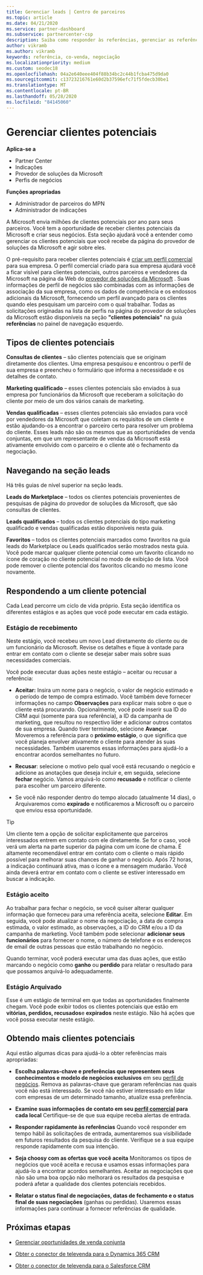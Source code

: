 ```yaml
---
title: Gerenciar leads | Centro de parceiros
ms.topic: article
ms.date: 04/21/2020
ms.service: partner-dashboard
ms.subservice: partnercenter-csp
description: Saiba como responder às referências, gerenciar as referências novas, existentes e arquivadas e obter mais referências no futuro.
author: vikramb
ms.author: vikramb
keywords: referência, co-venda, negociação
ms.localizationpriority: medium
ms.custom: seodec18
ms.openlocfilehash: 04a2e640eee404f88b34bc2c44b1fcba475d9da0
ms.sourcegitcommit: c13723216761e60d2b37596efc71f5fdecb30be1
ms.translationtype: MT
ms.contentlocale: pt-BR
ms.lasthandoff: 05/28/2020
ms.locfileid: "84145060"
---
```

# <a name="manage-leads"></a>Gerenciar clientes potenciais

**Aplica-se a**

-  Partner Center
-  Indicações
-  Provedor de soluções da Microsoft
-  Perfis de negócios

**Funções apropriadas**

- Administrador de parceiros do MPN
- Administrador de indicações

A Microsoft envia milhões de clientes potenciais por ano para seus parceiros. Você tem a oportunidade de receber clientes potenciais da Microsoft e criar seus negócios. Esta seção ajudará você a entender como gerenciar os clientes potenciais que você recebe da página do provedor de soluções da Microsoft e agir sobre eles.

O pré-requisito para receber clientes potenciais é [criar um perfil comercial](https://docs.microsoft.com/partner-center/create-a-marketing-profile) para sua empresa. O perfil comercial criado para sua empresa ajudará você a ficar visível para clientes potenciais, outros parceiros e vendedores da Microsoft na página da Web do [provedor de soluções da Microsoft](https://www.microsoft.com/solution-providers/home) . Suas informações de perfil de negócios são combinadas com as informações de associação da sua empresa, como os dados de competência e os endossos adicionais da Microsoft, fornecendo um perfil avançado para os clientes quando eles pesquisam um parceiro com o qual trabalhar. Todas as solicitações originadas na lista de perfis na página do provedor de soluções da Microsoft estão disponíveis na seção **"clientes potenciais"** na guia **referências** no painel de navegação esquerdo. 

## <a name="types-of-leads"></a>Tipos de clientes potenciais

**Consultas de clientes** – são clientes potenciais que se originam diretamente dos clientes. Uma empresa pesquisou e encontrou o perfil de sua empresa e preencheu o formulário que informa a necessidade e os detalhes de contato.

**Marketing qualificado** – esses clientes potenciais são enviados à sua empresa por funcionários da Microsoft que receberam a solicitação do cliente por meio de um dos vários canais de marketing.

**Vendas qualificadas** – esses clientes potenciais são enviados para você por vendedores da Microsoft que coletam os requisitos de um cliente e estão ajudando-os a encontrar o parceiro certo para resolver um problema do cliente. Esses leads não são os mesmos que as oportunidades de venda conjuntas, em que um representante de vendas da Microsoft está ativamente envolvido com o parceiro e o cliente até o fechamento da negociação.

## <a name="navigating-the-leads-section"></a>Navegando na seção leads

Há três guias de nível superior na seção leads. 

**Leads do Marketplace** – todos os clientes potenciais provenientes de pesquisas de página do provedor de soluções da Microsoft, que são consultas de clientes.

**Leads qualificados** – todos os clientes potenciais do tipo marketing qualificado e vendas qualificadas estão disponíveis nesta guia.

**Favoritos** – todos os clientes potenciais marcados como favoritos na guia leads do Marketplace ou Leads qualificados serão mostrados nesta guia. Você pode marcar qualquer cliente potencial como um favorito clicando no ícone de coração no cliente potencial no modo de exibição de lista. Você pode remover o cliente potencial dos favoritos clicando no mesmo ícone novamente.

## <a name="responding-to-a-lead"></a>Respondendo a um cliente potencial

Cada Lead percorre um ciclo de vida próprio. Esta seção identifica os diferentes estágios e as ações que você pode executar em cada estágio.

### <a name="received-stage"></a>Estágio de recebimento

Neste estágio, você recebeu um novo Lead diretamente do cliente ou de um funcionário da Microsoft. Revise os detalhes e fique à vontade para entrar em contato com o cliente se desejar saber mais sobre suas necessidades comerciais.

Você pode executar duas ações neste estágio – aceitar ou recusar a referência:

- **Aceitar:** Insira um nome para o negócio, o valor de negócio estimado e o período de tempo de compra estimado. Você também deve fornecer informações no campo **Observações** para explicar mais sobre o que o cliente está procurando. Opcionalmente, você pode inserir sua ID do CRM aqui (somente para sua referência), a ID da campanha de marketing, que resultou no respectivo líder e adicionar outros contatos de sua empresa. Quando tiver terminado, selecione **Avançar**. Moveremos a referência para o **próximo estágio**, o que significa que você planeja envolver ativamente o cliente para atender às suas necessidades. Também usaremos essas informações para ajudá-lo a encontrar acordos semelhantes no futuro. 

- **Recusar**: selecione o motivo pelo qual você está recusando o negócio e adicione as anotações que deseja incluir e, em seguida, selecione **fechar** negócio. Vamos arquivá-lo como **recusado** e notificar o cliente para escolher um parceiro diferente.

- Se você não responder dentro do tempo alocado (atualmente 14 dias), o Arquivaremos como **expirado** e notificaremos a Microsoft ou o parceiro que enviou essa oportunidade.

> [!TIP]
> Um cliente tem a opção de solicitar explicitamente que parceiros interessados entrem em contato com ele diretamente. Se for o caso, você verá um alerta na parte superior da página com um ícone de chama. É altamente recomendável entrar em contato com o cliente o mais rápido possível para melhorar suas chances de ganhar o negócio. Após 72 horas, a indicação continuará ativa, mas o ícone e a mensagem mudarão. Você ainda deverá entrar em contato com o cliente se estiver interessado em buscar a indicação.

### <a name="accepted-stage"></a>Estágio aceito

Ao trabalhar para fechar o negócio, se você quiser alterar qualquer informação que forneceu para uma referência aceita, selecione **Editar**. Em seguida, você pode atualizar o nome da negociação, a data de compra estimada, o valor estimado, as observações, a ID do CRM e/ou a ID da campanha de marketing.  Você também pode selecionar **adicionar seus funcionários** para fornecer o nome, o número de telefone e os endereços de email de outras pessoas que estão trabalhando no negócio.

Quando terminar, você poderá executar uma das duas ações, que estão marcando o negócio como **ganho** ou **perdido** para relatar o resultado para que possamos arquivá-lo adequadamente.

### <a name="archived-stage"></a>Estágio Arquivado

Esse é um estágio de terminal em que todas as oportunidades finalmente chegam. Você pode exibir todos os clientes potenciais que estão em **vitórias, perdidos, recusados**e **expirados** neste estágio. Não há ações que você possa executar neste estágio.

## <a name="getting-more-leads"></a>Obtendo mais clientes potenciais

Aqui estão algumas dicas para ajudá-lo a obter referências mais apropriadas:

- **Escolha palavras-chave e preferências que representem seus conhecimentos e modelo de negócios exclusivos** em seu [perfil de negócios](https://docs.microsoft.com/partner-center/create-a-marketing-profile). Remova as palavras-chave que geraram referências nas quais você não está interessado. Se você não estiver interessado em lidar com empresas de um determinado tamanho, atualize essa preferência.

- **Examine suas informações de contato em seu [perfil comercial](https://docs.microsoft.com/partner-center/create-a-marketing-profile) para cada local** Certifique-se de que sua equipe receba alertas de entrada.

- **Responder rapidamente às referências** Quando você responder em tempo hábil às solicitações de entrada, aumentaremos sua visibilidade em futuros resultados da pesquisa do cliente. Verifique se a sua equipe responde rapidamente com sua intenção.

- **Seja choosy com as ofertas que você aceita** Monitoramos os tipos de negócios que você aceita e recusa e usamos essas informações para ajudá-lo a encontrar acordos semelhantes. Aceitar as negociações que não são uma boa opção não melhorará os resultados da pesquisa e poderá afetar a qualidade dos clientes potenciais recebidos.

- **Relatar o status final de negociações, datas de fechamento e o status final de suas negociações** (ganhas ou perdidas). Usaremos essas informações para continuar a fornecer referências de qualidade.

## <a name="next-steps"></a>Próximas etapas

- [Gerenciar oportunidades de venda conjunta](manage-co-sell-opportunities.md)

- [Obter o conector de televenda para o Dynamics 365 CRM](connector-dynamics.md)

- [Obter o conector de televenda para o Salesforce CRM](connector-salesforce.md)